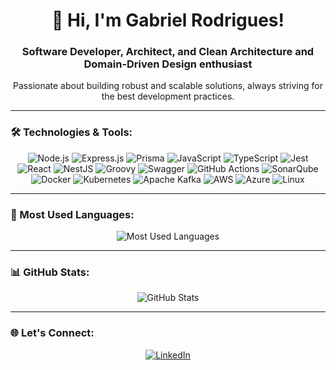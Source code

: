 <div align="center">
  <h1>👋 Hi, I'm Gabriel Rodrigues!</h1>
  <h3>Software Developer, Architect, and Clean Architecture and Domain-Driven Design enthusiast</h3>
  <p>Passionate about building robust and scalable solutions, always striving for the best development practices.</p>
</div>

---

### 🛠️ Technologies & Tools:

<div align="center">
    <img src="https://img.shields.io/badge/Node.js-43853D?style=for-the-badge&logo=node.js&logoColor=white" alt="Node.js" />
    <img src="https://img.shields.io/badge/Express.js-404D59?style=for-the-badge" alt="Express.js" />
    <img src="https://img.shields.io/badge/Prisma-2D3748?style=for-the-badge&logo=prisma&logoColor=white" alt="Prisma" />
    <img src="https://img.shields.io/badge/JavaScript-F7DF1E?style=for-the-badge&logo=javascript&logoColor=black" alt="JavaScript" />
    <img src="https://img.shields.io/badge/TypeScript-007ACC?style=for-the-badge&logo=typescript&logoColor=white" alt="TypeScript" />
    <img src="https://img.shields.io/badge/Jest-C21325?style=for-the-badge&logo=jest&logoColor=white" alt="Jest" />
    <img src="https://img.shields.io/badge/React-20232A?style=for-the-badge&logo=react&logoColor=61DAFB" alt="React" />
    <img src="https://img.shields.io/badge/NestJS-E0234E?style=for-the-badge&logo=nestjs&logoColor=white" alt="NestJS" />
    <img src="https://img.shields.io/badge/Groovy-4298B8?style=for-the-badge&logo=apache-groovy&logoColor=white" alt="Groovy" />
    <img src="https://img.shields.io/badge/Swagger-85EA2D?style=for-the-badge&logo=swagger&logoColor=black" alt="Swagger" />
    <img src="https://img.shields.io/badge/GitHub%20Actions-2088FF?style=for-the-badge&logo=github-actions&logoColor=white" alt="GitHub Actions" />
    <img src="https://img.shields.io/badge/SonarQube-4E9BCD?style=for-the-badge&logo=sonarqube&logoColor=white" alt="SonarQube" />
    <img src="https://img.shields.io/badge/Docker-2496ED?style=for-the-badge&logo=docker&logoColor=white" alt="Docker" />
    <img src="https://img.shields.io/badge/Kubernetes-326CE5?style=for-the-badge&logo=kubernetes&logoColor=white" alt="Kubernetes" />
    <img src="https://img.shields.io/badge/Apache%20Kafka-231F20?style=for-the-badge&logo=apache-kafka&logoColor=white" alt="Apache Kafka" />
    <img src="https://img.shields.io/badge/AWS-232F3E?style=for-the-badge&logo=amazon-aws&logoColor=white" alt="AWS" />
    <img src="https://img.shields.io/badge/Azure-0078D4?style=for-the-badge&logo=microsoft-azure&logoColor=white" alt="Azure" />
    <img src="https://img.shields.io/badge/Linux-FCC624?style=for-the-badge&logo=linux&logoColor=black" alt="Linux" />
</div>

---

### 🚀 Most Used Languages:

<div align="center">
  <img src="https://github-readme-stats.vercel.app/api/top-langs/?username=gabriel-rodrigues-f&layout=compact&theme=tokyonight&langs_count=8" alt="Most Used Languages" />
</div>

---

### 📊 GitHub Stats:

<div align="center">
  <picture>
    <source
      srcset="https://github-readme-stats.vercel.app/api?username=gabriel-rodrigues-f&show_icons=true&theme=tokyonight&rank_icon=percentile&hide=stars,issues"
      media="(prefers-color-scheme: dark)" />
    <source
      srcset="https://github-readme-stats.vercel.app/api?username=gabriel-rodrigues-f&show_icons=true"
      media="(prefers-color-scheme: light), (prefers-color-scheme: no-preference)" />
    <img src="https://github-readme-stats.vercel.app/api?username=gabriel-rodrigues-f&show_icons=true" alt="GitHub Stats" />
    
  </picture>
</div>

---

### 🌐 Let's Connect:

<div align="center">
    <a href="https://www.linkedin.com/in/gabriel-rodrigues-f" target="_blank">
        <img src="https://img.shields.io/badge/-LinkedIn-%230077B5?style=for-the-badge&logo=linkedin&logoColor=white" alt="LinkedIn">
    </a>
</div>
